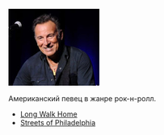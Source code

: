 ![](bruce_springsteen.jpg)

Американский певец в жанре рок-н-ролл.

* [Long Walk Home](Long%20Walk%20Home)
* [Streets of Philadelphia](Streets%20of%20Philadelphia)